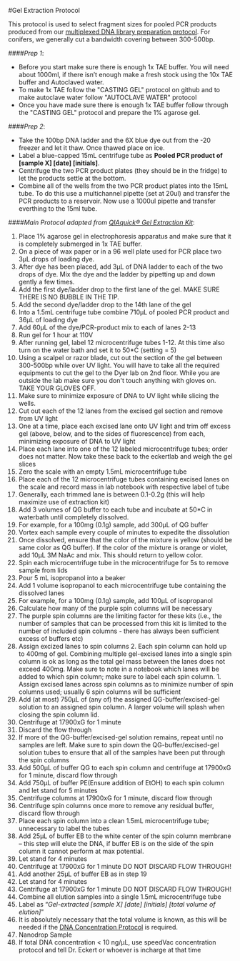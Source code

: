 #Gel Extraction Protocol

This protocol is used to select fragment sizes for pooled PCR products produced from our [multiplexed DNA library
preparation protocol](https://github.com/EckertLab/protocols/blob/master/DNA_library_prep_(parchman).md). For conifers,
we generally cut a bandwidth covering between 300-500bp.

####*Prep 1*:
  * Before you start make sure there is enough 1x TAE buffer. You will need about 1000ml, if there isn’t enough make a fresh stock using        the 10x TAE buffer and Autoclaved water. 
  * To make 1x TAE follow the  "CASTING GEL" protocol on github and to make autoclave water follow "AUTOCLAVE WATER" protocol
  * Once you have made sure there is enough 1x TAE buffer follow through the "CASTING GEL" protocol and prepare the 1% agarose gel. 
  
####*Prep 2*:
  * Take the 100bp DNA ladder and the 6X blue dye out from the -20 freezer and let it thaw. Once thawed place on ice.
  * Label a blue-capped 15mL centrifuge tube as **Pooled PCR product of [sample X] [date] [initials]**.  
  * Centrifuge the two PCR product plates (they should be in the fridge) to let the products settle at the bottom.
  * Combine all of the wells from the two PCR product plates into the 15mL tube. To do this use a multichannel pipette (set at 20ul) and transfer the PCR products to a reservoir. Now use a 1000ul pipette and transfer everthing to the 15ml tube. 


####*Main Protocol adapted from [QIAquick® Gel Extraction Kit](http://2014.igem.org/wiki/images/f/fe/QIAquick-Gel-Extraction-Kit-EN.pdf)*:
1.	Place 1% agarose gel in electrophoresis apparatus and make sure that it is completely submerged in 1x TAE buffer.
1.	On a piece of wax paper or in a 96 well plate used for PCR place two 3μL drops of loading dye.
  1. After dye has been placed, add 3μL of DNA ladder to each of the two drops of dye. Mix the dye and the ladder by pipetting up and down gently a few times.
  2. Add the first dye/ladder drop to the first lane of the gel. MAKE SURE THERE IS NO BUBBLE IN THE TIP.
  3. Add the second dye/ladder drop to the 14th lane of the gel
1.	Into a 1.5mL centrifuge tube combine 710μL of pooled PCR product and 36μL of loading dye
  1.	Add 60μL of the dye/PCR-product mix to each of lanes 2-13
1.	Run gel for 1 hour at 110V
1.	After running gel, label 12 microcentrifuge tubes 1-12. At this time also turn on the water bath and set it to 50*C (setting = 5)
1.	Using a scalpel or razor blade, cut out the section of the gel between 300-500bp while over UV light. You will have to take all the required equipments to cut the gel to the Dyer lab on 2nd floor. While you are outside the lab make sure you don't touch anything with gloves on. TAKE YOUR GLOVES OFF.
  1.	Make sure to minimize exposure of DNA to UV light while slicing the wells.
1.	Cut out each of the 12 lanes from the excised gel section and remove from UV light
  1.	One at a time, place each excised lane onto UV light and trim off excess gel (above, below, and to the sides of fluorescence) from each, minimizing exposure of DNA to UV light
  1.	Place each lane into one of the 12 labeled microcentrifuge tubes; order does not matter. Now take these back to the eckertlab and        weigh the gel slices
  1.	Zero the scale with an empty 1.5mL microcentrifuge tube
  1.	Place each of the 12 microcentrifuge tubes containing excised lanes on the scale and record mass in lab notebook with respective label of tube
  1.	Generally, each trimmed lane is between 0.1-0.2g (this will help maximize use of extraction kit)
1.	Add 3 volumes of QG buffer to each tube and incubate at 50*C in waterbath until completely dissolved.
  1.	For example, for a 100mg (0.1g) sample, add 300μL of QG buffer
  1.	Vortex each sample every couple of minutes to expedite the dissolution
1.	Once dissolved, ensure that the color of the mixture is yellow (should be same color as QG buffer). If the color of the mixture is orange or violet, add 10μL 3M NaAc and mix. This should return to yellow color.
1.	Spin each microcentrifuge tube in the microcentrifuge for 5s to remove sample from lids
1.	Pour 5 mL isopropanol into a beaker
1.	Add 1 volume isopropanol to each microcentrifuge tube containing the dissolved lanes
  1.	For example, for a 100mg (0.1g) sample, add 100μL of isopropanol
1.	Calculate how many of the purple spin columns will be necessary
  1.	The purple spin columns are the limiting factor for these kits (i.e., the number of samples that can be processed from this kit is limited to the number of included spin columns - there has always been sufficient excess of buffers etc)
  1.	Assign excized lanes to spin columns
    2.	Each spin column can hold up to 400mg of gel. Combining multiple gel-excised lanes into a single spin column is ok as long as the total gel mass between the lanes does not exceed 400mg. Make sure to note in a notebook which lanes will be added to which spin column; make sure to label each spin column.
    1.	Assign excised lanes across spin columns as to minimize number of spin columns used; usually 6 spin columns will be sufficient
1.	Add (at most) 750μL of (any of) the assigned QG-buffer/excised-gel solution to an assigned spin column. A larger volume will splash when closing the spin column lid.
  1.	Centrifuge at 17900xG for 1 minute
  1.	Discard the flow through
  1.	If more of the QG-buffer/excised-gel solution remains, repeat until no samples are left. Make sure to spin down the QG-buffer/excised-gel solution tubes to ensure that all of the samples have been put through the spin columns
1.	Add 500μL of buffer QG to each spin column and centrifuge at 17900xG for 1 minute, discard flow through
1.	Add 750μL of buffer PE(Ensure addition of EtOH) to each spin column and let stand for 5 minutes
  1.	Centrifuge columns at 17900xG for 1 minute, discard flow through
1.	Centrifuge spin columns once more to remove any residual buffer, discard flow through
1.	Place each spin column into a clean 1.5mL microcentrifuge tube; unnecessary to label the tubes
1.	Add 25μL of buffer EB to the white center of the spin column membrane – this step will elute the DNA, if buffer EB is on the side of the spin column it cannot perform at max potential.
  1.	Let stand for 4 minutes
  1.	Centrifuge at 17900xG for 1 minute DO NOT DISCARD FLOW THROUGH!
1.	Add another 25μL of buffer EB as in step 19
  1.	Let stand for 4 minutes
  1.	Centrifuge at 17900xG for 1 minute DO NOT DISCARD FLOW THROUGH!
1.	Combine all elution samples into a single 1.5mL microcentrifuge tube
  1.	Label as “*Gel-extracted [sample X] [date] [initials] [total volume of elution]*"
  1.	It is absolutely necessary that the total volume is known, as this will be needed if the [DNA Concentration Protocol](https://github.com/EckertLab/protocols/blob/master/dna_concentration.md) is required.
1.	Nanodrop Sample
  1.	If total DNA concentration < 10 ng/μL, use speedVac concentration protocol and tell Dr. Eckert or whoever is incharge at that time
